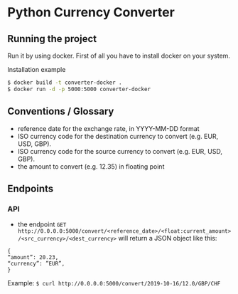 # Python Currency Converter
## Running the project

Run it by using docker.
First of all you have to install docker on your system.


Installation example
```sh
$ docker build -t converter-docker .
$ docker run -d -p 5000:5000 converter-docker
```

## Conventions / Glossary 

- reference date for the exchange rate, in YYYY-MM-DD format
- ISO currency code for the destination currency to convert (e.g. EUR,
USD, GBP).
-  ISO currency code for the source currency to convert (e.g. EUR,
USD, GBP).
- the amount to convert (e.g. 12.35) in floating point

## Endpoints
### API
- the endpoint 
`GET http://0.0.0.0:5000/convert/<reference_date>/<float:current_amount>/<src_currency>/<dest_currency>` 
will return a JSON object like this:
```
{
“amount”: 20.23,
“currency”: ”EUR”,
}
```

Example:
`$ curl http://0.0.0.0:5000/convert/2019-10-16/12.0/GBP/CHF`
